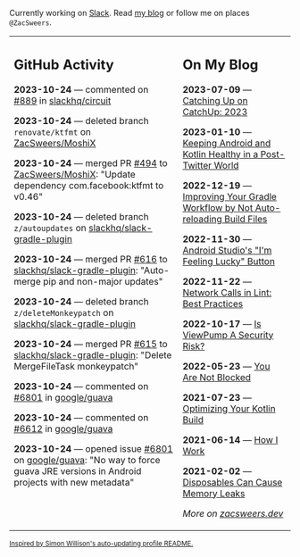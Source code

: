 Currently working on [Slack](https://slack.com/). Read [my blog](https://zacsweers.dev/) or follow me on places `@ZacSweers`.

<table><tr><td valign="top" width="60%">

## GitHub Activity
<!-- githubActivity starts -->
**2023-10-24** — commented on [#889](https://github.com/slackhq/circuit/pull/889#issuecomment-1777669822) in [slackhq/circuit](https://github.com/slackhq/circuit)

**2023-10-24** — deleted branch `renovate/ktfmt` on [ZacSweers/MoshiX](https://github.com/ZacSweers/MoshiX)

**2023-10-24** — merged PR [#494](https://github.com/ZacSweers/MoshiX/pull/494) to [ZacSweers/MoshiX](https://github.com/ZacSweers/MoshiX): "Update dependency com.facebook:ktfmt to v0.46"

**2023-10-24** — deleted branch `z/autoupdates` on [slackhq/slack-gradle-plugin](https://github.com/slackhq/slack-gradle-plugin)

**2023-10-24** — merged PR [#616](https://github.com/slackhq/slack-gradle-plugin/pull/616) to [slackhq/slack-gradle-plugin](https://github.com/slackhq/slack-gradle-plugin): "Auto-merge pip and non-major updates"

**2023-10-24** — deleted branch `z/deleteMonkeypatch` on [slackhq/slack-gradle-plugin](https://github.com/slackhq/slack-gradle-plugin)

**2023-10-24** — merged PR [#615](https://github.com/slackhq/slack-gradle-plugin/pull/615) to [slackhq/slack-gradle-plugin](https://github.com/slackhq/slack-gradle-plugin): "Delete MergeFileTask monkeypatch"

**2023-10-24** — commented on [#6801](https://github.com/google/guava/issues/6801#issuecomment-1777506885) in [google/guava](https://github.com/google/guava)

**2023-10-24** — commented on [#6612](https://github.com/google/guava/issues/6612#issuecomment-1777490566) in [google/guava](https://github.com/google/guava)

**2023-10-24** — opened issue [#6801](https://github.com/google/guava/issues/6801) on [google/guava](https://github.com/google/guava): "No way to force guava JRE versions in Android projects with new metadata"
<!-- githubActivity ends -->
</td><td valign="top" width="40%">

## On My Blog
<!-- blog starts -->
**2023-07-09** — [Catching Up on CatchUp: 2023](https://www.zacsweers.dev/catching-up-on-catchup-2023/)

**2023-01-10** — [Keeping Android and Kotlin Healthy in a Post-Twitter World](https://www.zacsweers.dev/keeping-android-healthy/)

**2022-12-19** — [Improving Your Gradle Workflow by Not Auto-reloading Build Files](https://www.zacsweers.dev/improving-your-workflow-by-not-auto-reloading-build-files/)

**2022-11-30** — [Android Studio's "I'm Feeling Lucky" Button](https://www.zacsweers.dev/android-studios-im-feeling-lucky-button/)

**2022-11-22** — [Network Calls in Lint: Best Practices](https://www.zacsweers.dev/network-calls-in-lint-best-practices/)

**2022-10-17** — [Is ViewPump A Security Risk?](https://www.zacsweers.dev/is-viewpump-a-security-risk/)

**2022-05-23** — [You Are Not Blocked](https://www.zacsweers.dev/you-are-not-blocked/)

**2021-07-23** — [Optimizing Your Kotlin Build](https://www.zacsweers.dev/optimizing-your-kotlin-build/)

**2021-06-14** — [How I Work](https://www.zacsweers.dev/how-i-work/)

**2021-02-02** — [Disposables Can Cause Memory Leaks](https://www.zacsweers.dev/disposables-can-cause-memory-leaks/)
<!-- blog ends -->
_More on [zacsweers.dev](https://zacsweers.dev/)_
</td></tr></table>

<sub><a href="https://simonwillison.net/2020/Jul/10/self-updating-profile-readme/">Inspired by Simon Willison's auto-updating profile README.</a></sub>